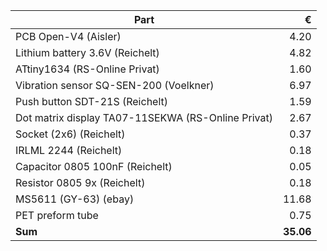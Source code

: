| Part | € |
| --- | ---:|
PCB Open-V4 (Aisler) | 4.20 
Lithium battery 3.6V (Reichelt) | 4.82 
ATtiny1634 (RS-Online Privat) | 1.60
Vibration sensor SQ-SEN-200 (Voelkner) | 6.97 
Push button SDT-21S (Reichelt)| 1.59
Dot matrix display TA07-11SEKWA (RS-Online Privat)|  2.67
Socket (2x6) (Reichelt) | 0.37
IRLML 2244 (Reichelt) | 0.18
Capacitor 0805 100nF (Reichelt) | 0.05
Resistor 0805 9x (Reichelt) | 0.18
MS5611 (GY-63) (ebay) | 11.68
PET preform tube | 0.75
**Sum** | **35.06**

